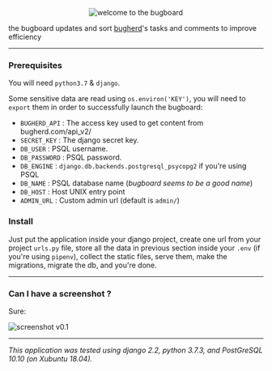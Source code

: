<p align="center">
  <img src="https://i.imgur.com/4W2ZkOo.png" alt="welcome to the bugboard" />
</p>

the bugboard updates and sort [bugherd](https://www.bugherd.com/)'s tasks and comments to improve efficiency

----

### Prerequisites

You will need `python3.7` & `django`.

Some sensitive data are read using `os.environ('KEY')`, you will need to `export` them in order to successfully launch the bugboard:
 * `BUGHERD_API` : The access key used to get content from bugherd.com/api_v2/
 * `SECRET_KEY` : The django secret key.
 * `DB_USER` : PSQL username.
 * `DB_PASSWORD` : PSQL password.
 * `DB_ENGINE` : `django.db.backends.postgresql_psycopg2` if you're using PSQL
 * `DB_NAME` : PSQL database name (*bugboard seems to be a good name*)
 * `DB_HOST` : Host UNIX entry point
 * `ADMIN_URL` : Custom admin url (default is `admin/`)

### Install

Just put the application inside your django project, create one url from your project `urls.py` file, store all the data in previous section inside your `.env` (if you're using `pipenv`), collect the static files, serve them, make the migrations, migrate the db, and you're done.

----

### Can I have a screenshot ?
Sure:

![screenshot v0.1](https://i.imgur.com/MUZGVaY.png)

----

*This application was tested using django 2.2, python 3.7.3, and PostGreSQL 10.10 (on Xubuntu 18.04).*
